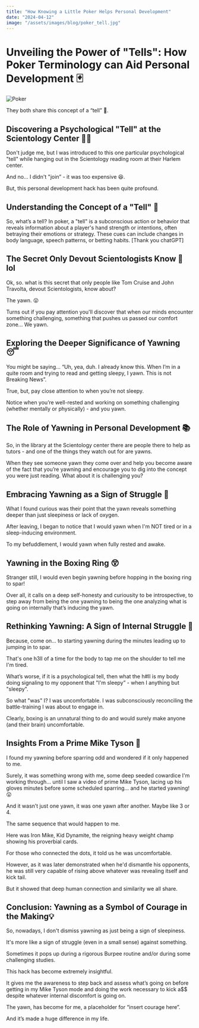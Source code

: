 ```yaml
---
title: "How Knowing a Little Poker Helps Personal Development"
date: "2024-04-12"
image: "/assets/images/blog/poker_tell.jpg"
---
```


# Unveiling the Power of "Tells": How Poker Terminology can Aid Personal Development 🃏

![Poker](/assets/images/blog/poker_tell.jpg)

They both share this concept of a “tell” 🤫.

## Discovering a Psychological "Tell" at the Scientology Center 🕵️‍♂️

Don't judge me, but I was introduced to this one particular psychological "tell" while hanging out in the Scientology reading room at their Harlem center.

And no... I didn't "join” - it was too expensive 😆.

But, this personal development hack has been quite profound.

## Understanding the Concept of a "Tell" 🧠

So, what’s a tell? In poker, a "tell" is a subconscious action or behavior that reveals information about a player's hand strength or intentions, often betraying their emotions or strategy. These cues can include changes in body language, speech patterns, or betting habits. [Thank you chatGPT]

## The Secret Only Devout Scientologists Know 🤔 lol

Ok, so. what is this secret that only people like Tom Cruise and John Travolta, devout Scientologists, know about?

The yawn. 😮

Turns out if you pay attention you'll discover that when our minds encounter something challenging, something that pushes us passed our comfort zone... We yawn.

## Exploring the Deeper Significance of Yawning 😴

You might be saying… “Uh, yea, duh. I already know this. When I’m in a quite room and trying to read and getting sleepy, I yawn. This is not Breaking News”.

True, but, pay close attention to when you’re not sleepy.

Notice when you’re well-rested and working on something challenging (whether mentally or physically) - and you yawn.

## The Role of Yawning in Personal Development 📚

So, in the library at the Scientology center there are people there to help as tutors - and one of the things they watch out for are yawns.

When they see someone yawn they come over and help you become aware of the fact that you’re yawning and encourage you to dig into the concept you were just reading. What about it is challenging you?

## Embracing Yawning as a Sign of Struggle 💪

What I found curious was their point that the yawn reveals something deeper than just sleepiness or lack of oxygen.

After leaving, I began to notice that I would yawn when I'm NOT tired or in a sleep-inducing environment.

To my befuddlement, I would yawn when fully rested and awake.

## Yawning in the Boxing Ring 😲

Stranger still, I would even begin yawning before hopping in the boxing ring to spar!

Over all, it calls on a deep self-honesty and curiousity to be introspective, to step away from being the one yawning to being the one analyzing what is going on internally that’s inducing the yawn.

## Rethinking Yawning: A Sign of Internal Struggle 🤯

Because, come on... to starting yawning during the minutes leading up to jumping in to spar.

That's one h3ll of a time for the body to tap me on the shoulder to tell me I'm tired.

What’s worse, if it is a psychological tell, then what the h#ll is my body doing signaling to my opponent that "I'm sleepy” - when I anything but "sleepy".

So what "was" I? I was uncomfortable. I was subconsciously reconciling the battle-training I was about to engage in.

Clearly, boxing is an unnatural thing to do and would surely make anyone (and their brain) uncomfortable.

## Insights From a Prime Mike Tyson 💪

I found my yawning before sparring odd and wondered if it only happened to me.

Surely, it was something wrong with me, some deep seeded cowardice I'm working through... until I saw a video of prime Mike Tyson, lacing up his gloves minutes before some scheduled sparring… and he started yawning! 😲

And it wasn’t just one yawn, it was one yawn after another. Maybe like 3 or 4.

The same sequence that would happen to me.

Here was Iron Mike, Kid Dynamite, the reigning heavy weight champ showing his proverbial cards.

For those who connected the dots, it told us he was uncomfortable.

However, as it was later demonstrated when he'd dismantle his opponents, he was still very capable of rising above whatever was revealing itself and kick tail.

But it showed that deep human connection and similarity we all share.

## Conclusion: Yawning as a Symbol of Courage in the Making💡

So, nowadays, I don't dismiss yawning as just being a sign of sleepiness.

It's more like a sign of struggle (even in a small sense) against something.

Sometimes it pops up during a rigorous Burpee routine and/or during some challenging studies.

This hack has become extremely insightful.

It gives me the awareness to step back and assess what’s going on before getting in my Mike Tyson mode and doing the work necessary to kick a$$ despite whatever internal discomfort is going on.

The yawn, has become for me, a placeholder for “insert courage here”.

And it’s made a huge difference in my life.
